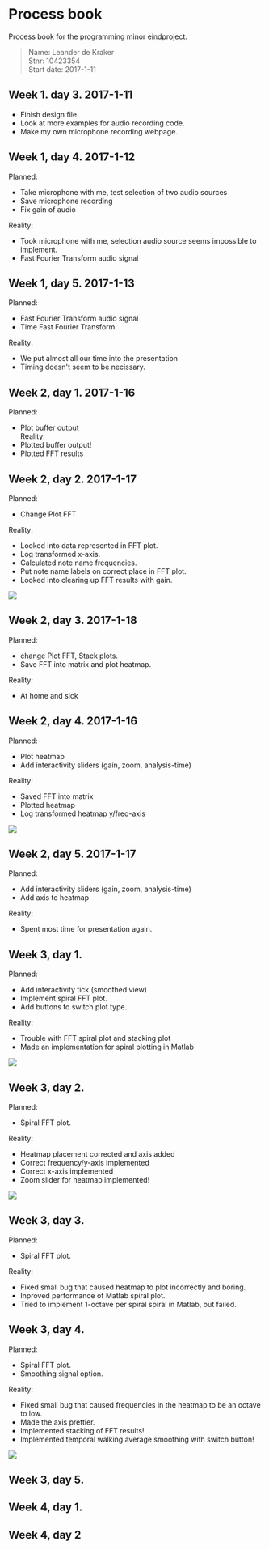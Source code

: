 # Process book

Process book for the programming minor eindproject.

> Name: Leander de Kraker<br>
> Stnr: 10423354<br>
> Start date: 2017-1-11<br>

## Week 1. day 3. 2017-1-11

- Finish design file.<br>
- Look at more examples for audio recording code.<br>
-  Make my own microphone recording webpage.<br>

## Week 1, day 4. 2017-1-12

Planned:<br>
- Take microphone with me, test selection of two audio sources<br>
- Save microphone recording<br>
- Fix gain of audio<br>

Reality: <br>
- Took microphone with me, selection audio source seems impossible to implement.<br>
- Fast Fourier Transform audio signal<br>


## Week 1, day 5. 2017-1-13

Planned:<br>
- Fast Fourier Transform audio signal<br>
- Time Fast Fourier Transform<br>

Reality:<br>
- We put almost all our time into the presentation<br>
- Timing doesn't seem to be necissary.<br>

## Week 2, day 1. 2017-1-16

Planned:<br>
- Plot buffer output<br>
Reality:<br>
- Plotted buffer output!<br>
- Plotted FFT results<br>


## Week 2, day 2. 2017-1-17

Planned:<br>
- Change Plot FFT<br>

Reality:<br>
- Looked into data represented in FFT plot. <br>
- Log transformed x-axis.<br>
- Calculated note name frequencies.<br>
- Put note name labels on correct place in FFT plot.<br>
- Looked into clearing up FFT results with gain.<br>

![](doc/WIP_01_18.jpg)

## Week 2, day 3. 2017-1-18

Planned:<br>
- change Plot FFT, Stack plots.<br>
- Save FFT into matrix and plot heatmap.<br>

Reality:<br>
- At home and sick<br>

## Week 2, day 4. 2017-1-16

Planned:<br>
- Plot heatmap <br>
- Add interactivity sliders (gain, zoom, analysis-time)<br>

Reality: <br>
- Saved FFT into matrix<br>
- Plotted heatmap<br>
- Log transformed heatmap y/freq-axis<br>

![](doc/WIP_01_19.jpg)

## Week 2, day 5. 2017-1-17

Planned:<br>
- Add interactivity sliders (gain, zoom, analysis-time)<br>
- Add axis to heatmap<br>

Reality:<br>
- Spent most time for presentation again.<br>

## Week 3, day 1.

Planned:<br>
- Add interactivity tick (smoothed view)<br>
- Implement spiral FFT plot.<br>
- Add buttons to switch plot type.<br>

Reality:<br>
- Trouble with FFT spiral plot and stacking plot<br>
- Made an implementation for spiral plotting in Matlab<br>

![](doc/spiral_tests.png)

## Week 3, day 2.

Planned:<br>
- Spiral FFT plot.<br>

Reality:<br>
- Heatmap placement corrected and axis added<br>
- Correct frequency/y-axis implemented<br>
- Correct x-axis implemented<br>
- Zoom slider for heatmap implemented!<br>

![](doc/WIP_01_24.jpg)

## Week 3, day 3.

Planned: <br>
- Spiral FFT plot.<br>

Reality: <br>
- Fixed small bug that caused heatmap to plot incorrectly and boring.
- Inproved performance of Matlab spiral plot.
- Tried to implement 1-octave per spiral spiral in Matlab, but failed.

## Week 3, day 4.

Planned: <br>
- Spiral FFT plot.<br>
- Smoothing signal option.<br>

Reality: <br>
- Fixed small bug that caused frequencies in the heatmap to be an octave to low.<br>
- Made the axis prettier.<br>
- Implemented stacking of FFT results!<br>
- Implemented temporal walking average smoothing with switch button!<br>

![](doc/WIP_01_26.jpg)

## Week 3, day 5.

## Week 4, day 1.

## Week 4, day 2